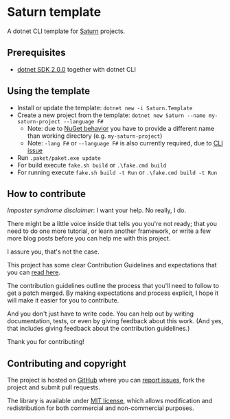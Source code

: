 # Saturn template

A dotnet CLI template for [Saturn](https://github.com/Krzysztof-Cieslak/Saturn) projects.


## Prerequisites

* [dotnet SDK 2.0.0](https://www.microsoft.com/net/core) together with dotnet CLI

## Using the template

* Install or update the template: `dotnet new -i Saturn.Template`
* Create a new project from the template: `dotnet new Saturn --name my-saturn-project --language F#`
  * Note: due to [NuGet behavior](https://github.com/SaturnFramework/Saturn.Template/issues/7) you have to provide a different name than working directory (e.g. `my-saturn-project`)
  * Note: `-lang F#` or `--language F#` is also currently required, due to [CLI issue](https://github.com/SAFE-Stack/SAFE-template/issues/28)
* Run `.paket/paket.exe update`
* For build execute `fake.sh build` or `.\fake.cmd build`
* For running execute `fake.sh build -t Run` or `.\fake.cmd build -t Run`


## How to contribute

*Imposter syndrome disclaimer*: I want your help. No really, I do.

There might be a little voice inside that tells you you're not ready; that you need to do one more tutorial, or learn another framework, or write a few more blog posts before you can help me with this project.

I assure you, that's not the case.

This project has some clear Contribution Guidelines and expectations that you can [read here](https://github.com/Krzysztof-Cieslak/Saturn.Template/blob/master/CONTRIBUTING.md).

The contribution guidelines outline the process that you'll need to follow to get a patch merged. By making expectations and process explicit, I hope it will make it easier for you to contribute.

And you don't just have to write code. You can help out by writing documentation, tests, or even by giving feedback about this work. (And yes, that includes giving feedback about the contribution guidelines.)

Thank you for contributing!


## Contributing and copyright

The project is hosted on [GitHub](https://github.com/Krzysztof-Cieslak/Saturn.Template) where you can [report issues](https://github.com/Krzysztof-Cieslak/Saturn.Template/issues), fork
the project and submit pull requests.

The library is available under [MIT license](https://github.com/Krzysztof-Cieslak/Saturn.Template/blob/master/LICENSE.md), which allows modification and redistribution for both commercial and non-commercial purposes.
